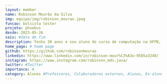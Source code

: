 ```yaml
---
layout: member
name: Robinson Mourão da Silva
img: equipe/img/robinson_mourao.jpeg
funcao: bolsista tester
projeto: phoebus
desde: 2023-05-26
saiu: #data de fim
description: Tenho 30 anos e sou aluno do curso de computação na UFPB, tenho experiência em outro projeto na área de testes em API REST(Java-Springboot). Perfeccionista e criterioso gosto de ajudar, documentar, comparar, otimizar e assim vou fazendo de tudo um laboratório.
home_page: # home page
github: https://github.com/robinsonmourao
linkedin: https://www.linkedin.com/in/robinson-mour%C3%A3o-9585a3248/
instagram: https://www.instagram.com/robinson_mds.java/
twitter: #Twitter
importance: 4
category: Alunos #Professores, Colaboradores externos, Alunos, Ex-alunos
---
```

